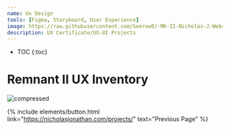 ```yaml
---
name: Ux Design
tools: [Figma, Storyboard, User Experience]
image: https://raw.githubusercontent.com/Seerow0/-MK-II-Nicholas-J-Website-/main/gifs/user-ex.gif
description: UX Certificate/UX-UI Projects
---
```


* TOC
{:toc}

# Remnant II UX Inventory

![compressed](https://github.com/user-attachments/assets/d7f1cd3b-3140-449c-bfc9-c682ffec35e6)


{% include elements/button.html link="https://nicholasjonathan.com/projects/" text="Previous Page" %}
